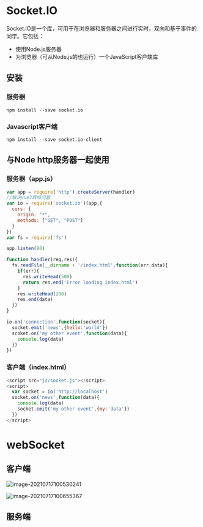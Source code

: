 # Socket.IO

Socket.IO是一个库，可用于在浏览器和服务器之间进行实时，双向和基于事件的同学。它包括：

- 使用Node.js服务器
- 为浏览器（可从Node.js的也运行）一个JavaScript客户端库

## 安装

### 服务器

```shell
npm install --save socket.io
```

### Javascript客户端

```shell
npm install --save socket.io-client
```

## 与Node http服务器一起使用

### 服务器（app.js）

```javascript
var app = require('http').createServer(handler)
//解决vue3跨域问题
var io = require('socket.io')(app,{
  cors: {
    origin: "*",
    methods: ["GET", "POST"]
  }
})
var fs = require('fs')

app.listen(80)

function handler(req,res){
  fs.readFile(__dirname + '/index.html',function(err,data){
    if(err){
      res.writeHead(500)
      return res.end('Error loading index.html')
    }
    res.writeHead(200)
    res.end(data)
  })
}

io.on('connection',function(socket){
  socket.emit('news',{hello:'world'})
  scoket.on('my other event',function(data){
    console.log(data)
  })
})
```

### 客户端（index.html）

```javascript
<script src="js/socket.js"></script>
<script>
  var socket = io('http://localhost')
  socket.on('news',function(data){
    console.log(data)
    socket.emit('my other event',{my:'data'})
  })
</script>
```



# webSocket

## 客户端

![image-20210717100530241](E:\笔记\images\image-20210717100530241.png)

![image-20210717100655367](E:\笔记\images\image-20210717100655367.png)

## 服务端

